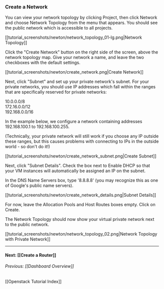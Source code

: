### Create a Network
You can view your network topology by clicking Project, then click Network and choose Network Topology from the menu that appears.  You should see the public network which is accessible to all projects.

<!-- image out of date
<img src=http://i.imgur.com/3pR0ysT.png>   
-->
[[tutorial_screenshots/newton/network_topology_01-lg.png|Network Topology]]

Click the "Create Network" button on the right side of the screen, above the network topology map. Give your network a name, and leave the two checkboxes with the default settings.  

<!-- image out of date
<img src=http://i.imgur.com/GqESEUS.png> 
-->

[[tutorial_screenshots/newton/create_network.png|Create Network]]

Next, click "Subnet" and set up your private network's subnet.  For your private networks, you should use IP addresses which fall within the ranges that are specifically reserved for private networks: 

10.0.0.0/8   
172.16.0.0/12   
192.168.0.0/16   

In the example below, we configure a network containing addresses 192.168.100.1 to 192.168.100.255.

(Technically, your private network will still work if you choose any IP outside these ranges, but this causes problems with connecting to IPs in the outside world - so don't do it!)

<!-- image out of date
<img src=http://i.imgur.com/92xk0IQ.png> 
-->
[[tutorial_screenshots/newton/create_network_subnet.png|Create Subnet]]

Next, click "Subnet Details". Check the box next to Enable DHCP so that your VM instances will automatically be assigned an IP on the subnet.

In the DNS Name Servers box, type '8.8.8.8' (you may recognize this as one of Google's public name servers).

<!-- image out of date
<img src=http://i.imgur.com/Hz1ShP4.png> 
-->

[[tutorial_screenshots/newton/create_network_details.png|Subnet Details]]

For now, leave the Allocation Pools and Host Routes boxes empty.  Click on Create.

The Network Topology should now show your virtual private network next to the public network.  

<!-- image out of date
<img src=http://i.imgur.com/Rwaybcf.png> 
-->

[[tutorial_screenshots/newton/network_topology_02.png|Network Topology with Private Network]]

***

#### Next:   [[Create a Router]]  
###### Previous:   [[Dashboard Overview]]   
[[Openstack Tutorial Index]]   
